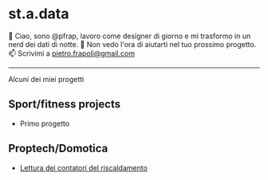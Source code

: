 # st.a.data
👋 Ciao, sono @pfrap, lavoro come designer di giorno e mi trasformo in un nerd dei dati di notte.
💞️ Non vedo l'ora di aiutarti nel tuo prossimo progetto.
📫 Scrivimi a pietro.frapoli@gmail.com

---

Alcuni dei miei progetti

## Sport/fitness projects
* Primo progetto

## Proptech/Domotica
* [Lettura dei contatori del riscaldamento](Proptech/contatori_riscaldamento/Lettura_contatori_riscaldamento.md)
